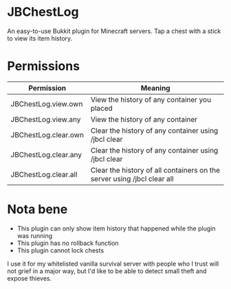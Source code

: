 # JBChestLog
An easy-to-use Bukkit plugin for Minecraft servers. Tap a chest with a stick to view its item history.

# Permissions
| Permission | Meaning |
|---|---|
| JBChestLog.view.own | View the history of any container you placed |
| JBChestLog.view.any | View the history of any container |
| JBChestLog.clear.own | Clear the history of any container using /jbcl clear |
| JBChestLog.clear.any | Clear the history of any container using /jbcl clear | 
| JBChestLog.clear.all | Clear the history of all containers on the server using /jbcl clear all | 

# Nota bene
- This plugin can only show item history that happened while the plugin was running
- This plugin has no rollback function
- This plugin cannot lock chests

I use it for my whitelisted vanilla survival server with people who I trust will not grief in a major way, but I'd like to be able to detect small theft and expose thieves.

